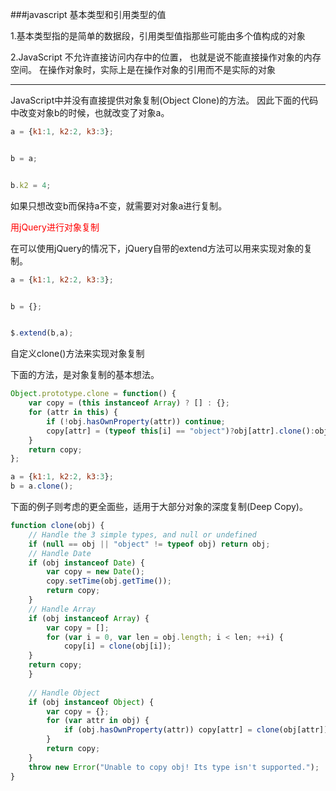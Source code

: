 ###javascript 基本类型和引用类型的值

1.基本类型指的是简单的数据段，引用类型值指那些可能由多个值构成的对象

2.JavaScript 不允许直接访问内存中的位置，
也就是说不能直接操作对象的内存空间。
在操作对象时，实际上是在操作对象的引用而不是实际的对象

-----

JavaScript中并没有直接提供对象复制(Object Clone)的方法。
因此下面的代码中改变对象b的时候，也就改变了对象a。

```javascript
a = {k1:1, k2:2, k3:3};


b = a;


b.k2 = 4;
```

如果只想改变b而保持a不变，就需要对对象a进行复制。

<span style="color:red">用jQuery进行对象复制</span>

在可以使用jQuery的情况下，jQuery自带的extend方法可以用来实现对象的复制。

```javascript
a = {k1:1, k2:2, k3:3};


b = {};


$.extend(b,a); 

```

自定义clone()方法来实现对象复制

下面的方法，是对象复制的基本想法。

```javascript
Object.prototype.clone = function() {
    var copy = (this instanceof Array) ? [] : {};
    for (attr in this) {
        if (!obj.hasOwnProperty(attr)) continue;
        copy[attr] = (typeof this[i] == "object")?obj[attr].clone():obj[attr];
    }   
    return copy;
};     

a = {k1:1, k2:2, k3:3};
b = a.clone(); 

```

下面的例子则考虑的更全面些，适用于大部分对象的深度复制(Deep Copy)。

```javascript
function clone(obj) {
    // Handle the 3 simple types, and null or undefined
    if (null == obj || "object" != typeof obj) return obj;
    // Handle Date
    if (obj instanceof Date) {
        var copy = new Date();
        copy.setTime(obj.getTime());
        return copy;
    }     
    // Handle Array
    if (obj instanceof Array) {
        var copy = [];
        for (var i = 0, var len = obj.length; i < len; ++i) {
            copy[i] = clone(obj[i]);
    }     
    return copy;
    } 
    
    // Handle Object
    if (obj instanceof Object) {
        var copy = {};
        for (var attr in obj) {
            if (obj.hasOwnProperty(attr)) copy[attr] = clone(obj[attr]);
        }     
        return copy;
    }     
    throw new Error("Unable to copy obj! Its type isn't supported.");
} 

```
